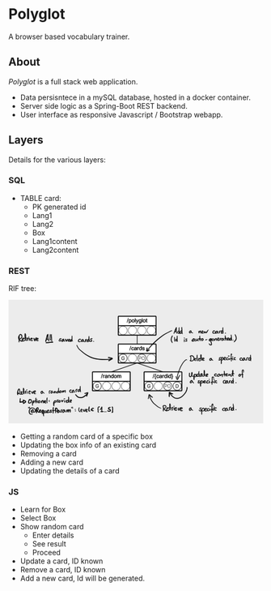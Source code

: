 # Polyglot

A browser based vocabulary trainer.

## About

*Polyglot* is a full stack web application.

 * Data persisntece in a mySQL database, hosted in a docker container.
 * Server side logic as a Spring-Boot REST backend.
 * User interface as responsive Javascript / Bootstrap webapp.

## Layers

Details for the various layers:

### SQL

 * TABLE card:
   * PK generated id
   * Lang1
   * Lang2
   * Box
   * Lang1content
   * Lang2content

### REST

RIF tree:

![rif](documentation/polyglot-rif.png)

 * Getting a random card of a specific box
 * Updating the box info of an existing card
 * Removing a card
 * Adding a new card
 * Updating the details of a card

### JS

 * Learn for Box
 * Select Box
 * Show random card
   * Enter details
   * See result
   * Proceed
 * Update a card, ID known
 * Remove a card, ID known
 * Add a new card, Id will be generated.
